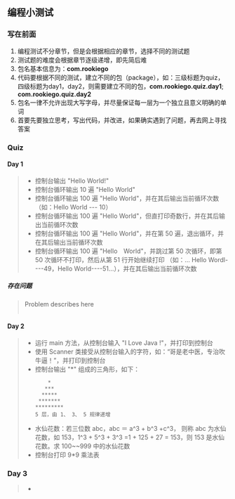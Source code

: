 ## 编程小测试

### 写在前面
1. 编程测试不分章节，但是会根据相应的章节，选择不同的测试题
2. 测试题的难度会根据章节逐级递增，即先简后难
3. 包名基本信息为：**com.rookiego**
4. 代码要根据不同的测试，建立不同的包（package），如：三级标题为quiz，四级标题为day1，day2，则需要建立不同的包，**com.rookiego.quiz.day1**; **com.rookiego.quiz.day2**
5. 包名一律不允许出现大写字母，并尽量保证每一层为一个独立且意义明确的单词
6. 首要先要独立思考，写出代码，并改进，如果确实遇到了问题，再去网上寻找答案

### Quiz

#### Day 1
> * 控制台输出 "Hello World!"
> * 控制台循环输出 10 遍 "Hello World"
> * 控制台循环输出 100 遍 "Hello World"，并在其后输出当前循环次数（如：Hello World --- 10）
> * 控制台循环输出 100 遍 "Hello World"，但直打印奇数行，并在其后输出当前循环次数
> * 控制台循环输出 100 遍 "Hello World"，并在第 50 遍，退出循环，并在其后输出当前循环次数
> * 控制台循环输出 100 遍 "Hello　World"，并跳过第 50 次循环，即第 50 次循环不打印，然后从第 51 行开始继续打印 （如：... Hello Wordl----49，Hello World----51...），并在其后输出当前循环次数

##### 存在问题
> Problem describes here
> ```
> ```

#### Day 2
> * 运行 main 方法，从控制台输入 "I Love Java !"，并打印到控制台
> * 使用 Scanner 类接受从控制台输入的字符，如：“哥是老中医，专治吹牛逼！”，并打印到控制台
> * 控制台输出 "*" 组成的三角形，如下：
>   ```
>       *    
>      ***   
>     *****
>    *******
>   *********  
>   5 层，由 1、 3、 5 规律递增
>   ```
> * 水仙花数：若三位数 abc，abc ＝ a^3 + b^3 +c^3， 则称 abc 为水仙花数，如 153，1^3 + 5^3  + 3^3 =1 + 125 + 27 = 153，则 153 是水仙花数。求 100~~999 中的水仙花数
> * 控制台打印 9*9 乘法表

### Day 3
> * 